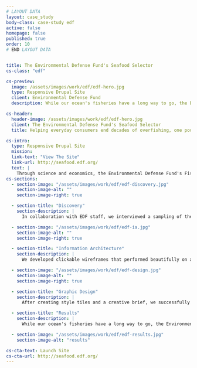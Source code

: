 ```yaml
---
# LAYOUT DATA
layout: case_study
body-class: case-study edf
active: false
homepage: false
published: true
order: 10
# END LAYOUT DATA


title: The Environmental Defense Fund's Seafood Selector
cs-class: "edf"

cs-preview:
  image: /assets/images/work/edf/edf-hero.jpg
  type: Responsive Drupal Site
  client: Environmental Defense Fund
  description: While our ocean's fisheries have a long way to go, the Environmental Defense Fund's Seafood Selector is helping everyday consumers end decades of overfishing, one pound of seafood at a time.

cs-header:
  header-image: /assets/images/work/edf/edf-hero.jpg
  client: The Environmental Defense Fund's Seafood Selector
  title: Helping everyday consumers end decades of overfishing, one pound of seafood at a time.

cs-intro:
  type: Responsive Drupal Site
  mission:
  link-text: "View The Site"
  link-url: http://seafood.edf.org/
  text: |
    Through science and economics, the Environmental Defense Fund's Fisheries Program advocates for seafood preservation and conscientious consumption. A vital component of this program is its Seafood Selector App, a mobile website providing shoppers with advice on healthy and eco-friendly seafood options. We worked with EDF's internal development team to redesign the user experience for the Seafood Selector. This couldn't have been a more exciting opportunity for us, given our staff's collective background in environmental conservation.
cs-sections:
  - section-image: "/assets/images/work/edf/edf-discovery.jpg"
    section-image-alt: ""
    section-image-right: true

  - section-title: "Discovery"
    section-description: |
      In collaboration with EDF staff, we interviewed a sampling of the application's target audience. We then examined website analytics to identify usage patterns and establish performance metrics. Finally, we developed "user stories" to guide the content and information architecture choices for the redesign.

  - section-image: "/assets/images/work/edf/edf-ia.jpg"
    section-image-alt: ""
    section-image-right: true

  - section-title: "Information Architecture"
    section-description: |
      We developed clickable wireframes that performed beautifully on a variety of mobile and tablet devices. Our mobile-first approach ensured that busy website visitors accessing the Seafood Selector on the go would get the most important information about seafood choices quickly and easily.

  - section-image: "/assets/images/work/edf/edf-design.jpg"
    section-image-alt: ""
    section-image-right: true

  - section-title: "Graphic Design"
    section-description: |
      After creating style tiles and a creative brief, we successfully handed off our discovery and design assets to EDF's internal development team, who then rebuilt the responsive website in Drupal 7. The result was a highly interactive, easy-to-use web app that informs consumers about the economic and environmental impacts of their seafood choices.

  - section-title: "Results"
    section-description: |
      While our ocean's fisheries have a long way to go, the Environmental Defense Fund's Seafood Selector is helping everyday consumers end decades of overfishing, one pound of seafood at a time.

  - section-image: "/assets/images/work/edf/edf-results.jpg"
    section-image-alt: "results"

cs-cta-text: Launch Site
cs-cta-url: http://seafood.edf.org/
---
```

